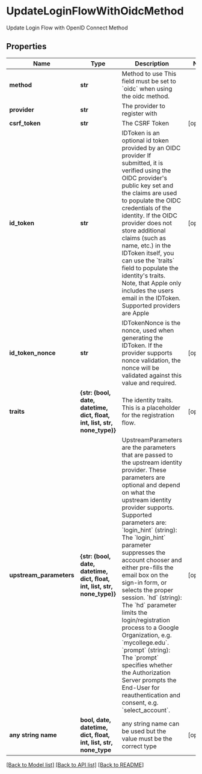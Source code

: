 # UpdateLoginFlowWithOidcMethod

Update Login Flow with OpenID Connect Method

## Properties
Name | Type | Description | Notes
------------ | ------------- | ------------- | -------------
**method** | **str** | Method to use  This field must be set to &#x60;oidc&#x60; when using the oidc method. | 
**provider** | **str** | The provider to register with | 
**csrf_token** | **str** | The CSRF Token | [optional] 
**id_token** | **str** | IDToken is an optional id token provided by an OIDC provider  If submitted, it is verified using the OIDC provider&#39;s public key set and the claims are used to populate the OIDC credentials of the identity. If the OIDC provider does not store additional claims (such as name, etc.) in the IDToken itself, you can use the &#x60;traits&#x60; field to populate the identity&#39;s traits. Note, that Apple only includes the users email in the IDToken.  Supported providers are Apple | [optional] 
**id_token_nonce** | **str** | IDTokenNonce is the nonce, used when generating the IDToken. If the provider supports nonce validation, the nonce will be validated against this value and required. | [optional] 
**traits** | **{str: (bool, date, datetime, dict, float, int, list, str, none_type)}** | The identity traits. This is a placeholder for the registration flow. | [optional] 
**upstream_parameters** | **{str: (bool, date, datetime, dict, float, int, list, str, none_type)}** | UpstreamParameters are the parameters that are passed to the upstream identity provider.  These parameters are optional and depend on what the upstream identity provider supports. Supported parameters are: &#x60;login_hint&#x60; (string): The &#x60;login_hint&#x60; parameter suppresses the account chooser and either pre-fills the email box on the sign-in form, or selects the proper session. &#x60;hd&#x60; (string): The &#x60;hd&#x60; parameter limits the login/registration process to a Google Organization, e.g. &#x60;mycollege.edu&#x60;. &#x60;prompt&#x60; (string): The &#x60;prompt&#x60; specifies whether the Authorization Server prompts the End-User for reauthentication and consent, e.g. &#x60;select_account&#x60;. | [optional] 
**any string name** | **bool, date, datetime, dict, float, int, list, str, none_type** | any string name can be used but the value must be the correct type | [optional]

[[Back to Model list]](../README.md#documentation-for-models) [[Back to API list]](../README.md#documentation-for-api-endpoints) [[Back to README]](../README.md)


